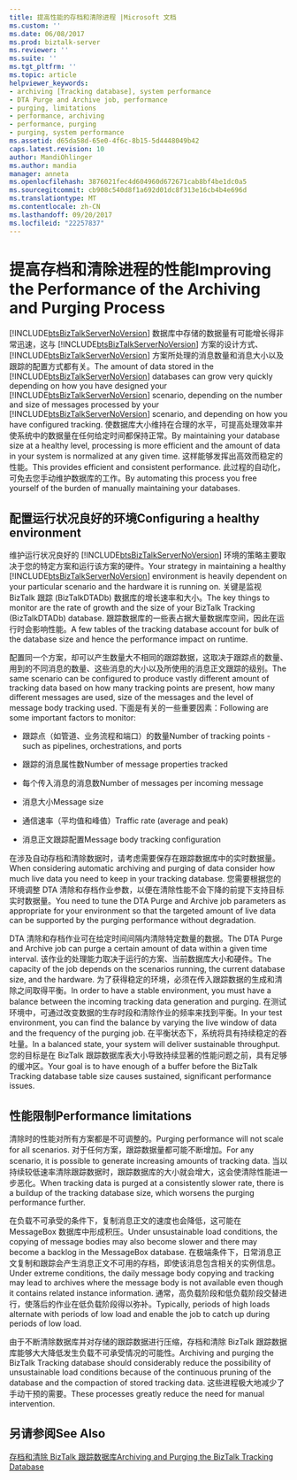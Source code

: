 ```yaml
---
title: 提高性能的存档和清除进程 |Microsoft 文档
ms.custom: ''
ms.date: 06/08/2017
ms.prod: biztalk-server
ms.reviewer: ''
ms.suite: ''
ms.tgt_pltfrm: ''
ms.topic: article
helpviewer_keywords:
- archiving [Tracking database], system performance
- DTA Purge and Archive job, performance
- purging, limitations
- performance, archiving
- performance, purging
- purging, system performance
ms.assetid: d65da58d-65e0-4f6c-8b15-5d4448049b42
caps.latest.revision: 10
author: MandiOhlinger
ms.author: mandia
manager: anneta
ms.openlocfilehash: 3876021fec4d604960d672671cab8bf4be1dc0a5
ms.sourcegitcommit: cb908c540d8f1a692d01dc8f313e16cb4b4e696d
ms.translationtype: MT
ms.contentlocale: zh-CN
ms.lasthandoff: 09/20/2017
ms.locfileid: "22257837"
---
```

# <a name="improving-the-performance-of-the-archiving-and-purging-process"></a><span data-ttu-id="642f0-102">提高存档和清除进程的性能</span><span class="sxs-lookup"><span data-stu-id="642f0-102">Improving the Performance of the Archiving and Purging Process</span></span>
<span data-ttu-id="642f0-103">[!INCLUDE[btsBizTalkServerNoVersion](../includes/btsbiztalkservernoversion-md.md)] 数据库中存储的数据量有可能增长得非常迅速，这与 [!INCLUDE[btsBizTalkServerNoVersion](../includes/btsbiztalkservernoversion-md.md)] 方案的设计方式、[!INCLUDE[btsBizTalkServerNoVersion](../includes/btsbiztalkservernoversion-md.md)] 方案所处理的消息数量和消息大小以及跟踪的配置方式都有关。</span><span class="sxs-lookup"><span data-stu-id="642f0-103">The amount of data stored in the [!INCLUDE[btsBizTalkServerNoVersion](../includes/btsbiztalkservernoversion-md.md)] databases can grow very quickly depending on how you have designed your [!INCLUDE[btsBizTalkServerNoVersion](../includes/btsbiztalkservernoversion-md.md)] scenario, depending on the number and size of messages processed by your [!INCLUDE[btsBizTalkServerNoVersion](../includes/btsbiztalkservernoversion-md.md)] scenario, and depending on how you have configured tracking.</span></span> <span data-ttu-id="642f0-104">使数据库大小维持在合理的水平，可提高处理效率并使系统中的数据量在任何给定时间都保持正常。</span><span class="sxs-lookup"><span data-stu-id="642f0-104">By maintaining your database size at a healthy level, processing is more efficient and the amount of data in your system is normalized at any given time.</span></span> <span data-ttu-id="642f0-105">这样能够发挥出高效而稳定的性能。</span><span class="sxs-lookup"><span data-stu-id="642f0-105">This provides efficient and consistent performance.</span></span> <span data-ttu-id="642f0-106">此过程的自动化，可免去您手动维护数据库的工作。</span><span class="sxs-lookup"><span data-stu-id="642f0-106">By automating this process you free yourself of the burden of manually maintaining your databases.</span></span>  
  
## <a name="configuring-a-healthy-environment"></a><span data-ttu-id="642f0-107">配置运行状况良好的环境</span><span class="sxs-lookup"><span data-stu-id="642f0-107">Configuring a healthy environment</span></span>  
 <span data-ttu-id="642f0-108">维护运行状况良好的 [!INCLUDE[btsBizTalkServerNoVersion](../includes/btsbiztalkservernoversion-md.md)] 环境的策略主要取决于您的特定方案和运行该方案的硬件。</span><span class="sxs-lookup"><span data-stu-id="642f0-108">Your strategy in maintaining a healthy [!INCLUDE[btsBizTalkServerNoVersion](../includes/btsbiztalkservernoversion-md.md)] environment is heavily dependent on your particular scenario and the hardware it is running on.</span></span> <span data-ttu-id="642f0-109">关键是监视 BizTalk 跟踪 (BizTalkDTADb) 数据库的增长速率和大小。</span><span class="sxs-lookup"><span data-stu-id="642f0-109">The key things to monitor are the rate of growth and the size of your BizTalk Tracking (BizTalkDTADb) database.</span></span> <span data-ttu-id="642f0-110">跟踪数据库的一些表占据大量数据库空间，因此在运行时会影响性能。</span><span class="sxs-lookup"><span data-stu-id="642f0-110">A few tables of the tracking database account for bulk of the database size and hence the performance impact on runtime.</span></span>  
  
 <span data-ttu-id="642f0-111">配置同一个方案，却可以产生数量大不相同的跟踪数据，这取决于跟踪点的数量、用到的不同消息的数量、这些消息的大小以及所使用的消息正文跟踪的级别。</span><span class="sxs-lookup"><span data-stu-id="642f0-111">The same scenario can be configured to produce vastly different amount of tracking data based on how many tracking points are present, how many different messages are used, size of the messages and the level of message body tracking used.</span></span> <span data-ttu-id="642f0-112">下面是有关的一些重要因素：</span><span class="sxs-lookup"><span data-stu-id="642f0-112">Following are some important factors to monitor:</span></span>  
  
-   <span data-ttu-id="642f0-113">跟踪点（如管道、业务流程和端口）的数量</span><span class="sxs-lookup"><span data-stu-id="642f0-113">Number of tracking points - such as pipelines, orchestrations, and ports</span></span>  
  
-   <span data-ttu-id="642f0-114">跟踪的消息属性数</span><span class="sxs-lookup"><span data-stu-id="642f0-114">Number of message properties tracked</span></span>  
  
-   <span data-ttu-id="642f0-115">每个传入消息的消息数</span><span class="sxs-lookup"><span data-stu-id="642f0-115">Number of messages per incoming message</span></span>  
  
-   <span data-ttu-id="642f0-116">消息大小</span><span class="sxs-lookup"><span data-stu-id="642f0-116">Message size</span></span>  
  
-   <span data-ttu-id="642f0-117">通信速率（平均值和峰值）</span><span class="sxs-lookup"><span data-stu-id="642f0-117">Traffic rate (average and peak)</span></span>  
  
-   <span data-ttu-id="642f0-118">消息正文跟踪配置</span><span class="sxs-lookup"><span data-stu-id="642f0-118">Message body tracking configuration</span></span>  
  
 <span data-ttu-id="642f0-119">在涉及自动存档和清除数据时，请考虑需要保存在跟踪数据库中的实时数据量。</span><span class="sxs-lookup"><span data-stu-id="642f0-119">When considering automatic archiving and purging of data consider how much live data you need to keep in your tracking database.</span></span> <span data-ttu-id="642f0-120">您需要根据您的环境调整 DTA 清除和存档作业参数，以便在清除性能不会下降的前提下支持目标实时数据量。</span><span class="sxs-lookup"><span data-stu-id="642f0-120">You need to tune the DTA Purge and Archive job parameters as appropriate for your environment so that the targeted amount of live data can be supported by the purging performance without degradation.</span></span>  
  
 <span data-ttu-id="642f0-121">DTA 清除和存档作业可在给定时间间隔内清除特定数量的数据。</span><span class="sxs-lookup"><span data-stu-id="642f0-121">The DTA Purge and Archive job can purge a certain amount of data within a given time interval.</span></span> <span data-ttu-id="642f0-122">该作业的处理能力取决于运行的方案、当前数据库大小和硬件。</span><span class="sxs-lookup"><span data-stu-id="642f0-122">The capacity of the job depends on the scenarios running, the current database size, and the hardware.</span></span> <span data-ttu-id="642f0-123">为了获得稳定的环境，必须在传入跟踪数据的生成和清除之间取得平衡。</span><span class="sxs-lookup"><span data-stu-id="642f0-123">In order to have a stable environment, you must have a balance between the incoming tracking data generation and purging.</span></span> <span data-ttu-id="642f0-124">在测试环境中，可通过改变数据的生存时段和清除作业的频率来找到平衡。</span><span class="sxs-lookup"><span data-stu-id="642f0-124">In your test environment, you can find the balance by varying the live window of data and the frequency of the purging job.</span></span> <span data-ttu-id="642f0-125">在平衡状态下，系统将具有持续稳定的吞吐量。</span><span class="sxs-lookup"><span data-stu-id="642f0-125">In a balanced state, your system will deliver sustainable throughput.</span></span> <span data-ttu-id="642f0-126">您的目标是在 BizTalk 跟踪数据库表大小导致持续显著的性能问题之前，具有足够的缓冲区。</span><span class="sxs-lookup"><span data-stu-id="642f0-126">Your goal is to have enough of a buffer before the BizTalk Tracking database table size causes sustained, significant performance issues.</span></span>  
  
## <a name="performance-limitations"></a><span data-ttu-id="642f0-127">性能限制</span><span class="sxs-lookup"><span data-stu-id="642f0-127">Performance limitations</span></span>  
 <span data-ttu-id="642f0-128">清除时的性能对所有方案都是不可调整的。</span><span class="sxs-lookup"><span data-stu-id="642f0-128">Purging performance will not scale for all scenarios.</span></span> <span data-ttu-id="642f0-129">对于任何方案，跟踪数据量都可能不断增加。</span><span class="sxs-lookup"><span data-stu-id="642f0-129">For any scenario, it is possible to generate increasing amounts of tracking data.</span></span> <span data-ttu-id="642f0-130">当以持续较低速率清除跟踪数据时，跟踪数据库的大小就会增大，这会使清除性能进一步恶化。</span><span class="sxs-lookup"><span data-stu-id="642f0-130">When tracking data is purged at a consistently slower rate, there is a buildup of the tracking database size, which worsens the purging performance further.</span></span>  
  
 <span data-ttu-id="642f0-131">在负载不可承受的条件下，复制消息正文的速度也会降低，这可能在 MessageBox 数据库中形成积压。</span><span class="sxs-lookup"><span data-stu-id="642f0-131">Under unsustainable load conditions, the copying of message bodies may also become slower and there may become a backlog in the MessageBox database.</span></span> <span data-ttu-id="642f0-132">在极端条件下，日常消息正文复制和跟踪会产生消息正文不可用的存档，即使该消息包含相关的实例信息。</span><span class="sxs-lookup"><span data-stu-id="642f0-132">Under extreme conditions, the daily message body copying and tracking may lead to archives where the message body is not available even though it contains related instance information.</span></span> <span data-ttu-id="642f0-133">通常，高负载阶段和低负载阶段交替进行，使落后的作业在低负载阶段得以弥补。</span><span class="sxs-lookup"><span data-stu-id="642f0-133">Typically, periods of high loads alternate with periods of low load and enable the job to catch up during periods of low load.</span></span>  
  
 <span data-ttu-id="642f0-134">由于不断清除数据库并对存储的跟踪数据进行压缩，存档和清除 BizTalk 跟踪数据库能够大大降低发生负载不可承受情况的可能性。</span><span class="sxs-lookup"><span data-stu-id="642f0-134">Archiving and purging the BizTalk Tracking database should considerably reduce the possibility of unsustainable load conditions because of the continuous pruning of the database and the compaction of stored tracking data.</span></span> <span data-ttu-id="642f0-135">这些进程极大地减少了手动干预的需要。</span><span class="sxs-lookup"><span data-stu-id="642f0-135">These processes greatly reduce the need for manual intervention.</span></span>  
  
## <a name="see-also"></a><span data-ttu-id="642f0-136">另请参阅</span><span class="sxs-lookup"><span data-stu-id="642f0-136">See Also</span></span>  
 [<span data-ttu-id="642f0-137">存档和清除 BizTalk 跟踪数据库</span><span class="sxs-lookup"><span data-stu-id="642f0-137">Archiving and Purging the BizTalk Tracking Database</span></span>](../core/archiving-and-purging-the-biztalk-tracking-database.md)